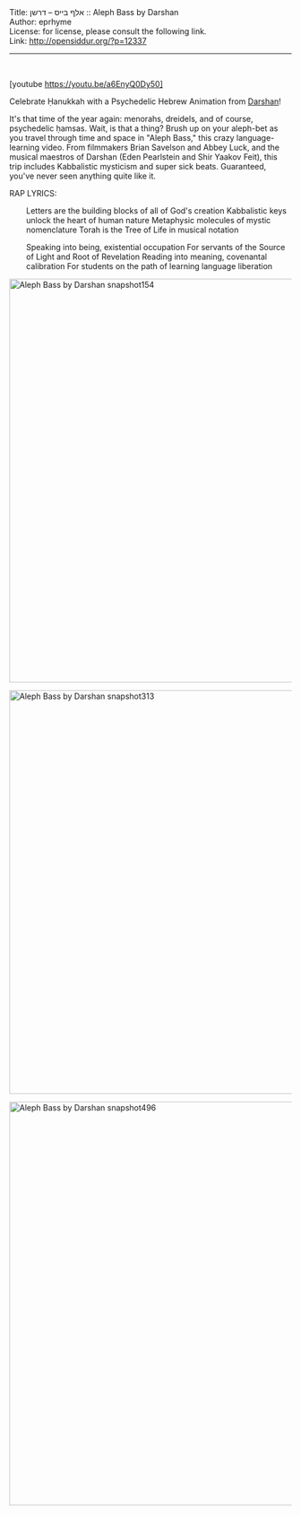 <html>
<head></head>
<body>
Title: אלף בּײס – דרשן :: Aleph Bass by Darshan<br />
Author: eprhyme<br />
License: for license, please consult the following link.<br />
Link: <a href="http://opensiddur.org/?p=12337">http://opensiddur.org/?p=12337</a>
<p />
<hr />

&nbsp;

[youtube https://youtu.be/a6EnyQ0Dy50]

Celebrate Ḥanukkah with a Psychedelic Hebrew Animation from <a href="http://darshanproject.com">Darshan</a>!

It's that time of the year again: menorahs, dreidels, and of course, psychedelic ḥamsas. Wait, is that a thing? Brush up on your aleph-bet as you travel through time and space in "Aleph Bass," this crazy language-learning video. From filmmakers Brian Savelson and Abbey Luck, and the musical maestros of Darshan (Eden Pearlstein and Shir Yaakov Feit), this trip includes Kabbalistic mysticism and super sick beats. Guaranteed, you've never seen anything quite like it.

RAP LYRICS:
<p style="padding-left: 30px;">Letters are the building blocks of all of God's creation
Kabbalistic keys unlock the heart of human nature
Metaphysic molecules of mystic nomenclature
Torah is the Tree of Life in musical notation</p>
<p style="padding-left: 30px;">Speaking into being, existential occupation
For servants of the Source of Light and Root of Revelation
Reading into meaning, covenantal calibration
For students on the path of learning language liberation</p>
<a href="https://opensiddur.org/wp-content/uploads/2015/12/Aleph-Bass-by-Darshan-snapshot154.png"><img class="aligncenter size-full wp-image-12340" src="https://opensiddur.org/wp-content/uploads/2015/12/Aleph-Bass-by-Darshan-snapshot154.png" alt="Aleph Bass by Darshan snapshot154" width="1280" height="720" /></a>

<a href="https://opensiddur.org/wp-content/uploads/2015/12/Aleph-Bass-by-Darshan-snapshot313.png"><img class="aligncenter size-full wp-image-12341" src="https://opensiddur.org/wp-content/uploads/2015/12/Aleph-Bass-by-Darshan-snapshot313.png" alt="Aleph Bass by Darshan snapshot313" width="1280" height="720" /></a>

<a href="https://opensiddur.org/wp-content/uploads/2015/12/Aleph-Bass-by-Darshan-snapshot496.png"><img class="aligncenter size-full wp-image-12342" src="https://opensiddur.org/wp-content/uploads/2015/12/Aleph-Bass-by-Darshan-snapshot496.png" alt="Aleph Bass by Darshan snapshot496" width="1280" height="720" /></a>
</body>
</html>